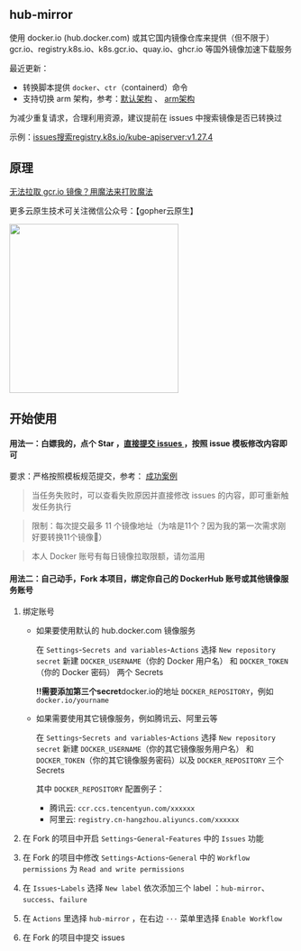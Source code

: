 ## hub-mirror

使用 docker.io (hub.docker.com) 或其它国内镜像仓库来提供（但不限于） gcr.io、registry.k8s.io、k8s.gcr.io、quay.io、ghcr.io
等国外镜像加速下载服务

最近更新：

- 转换脚本提供 `docker`、`ctr`（containerd）命令
- 支持切换 arm
  架构，参考：[默认架构](https://github.com/togettoyou/hub-mirror/issues/1827) 、 [arm架构](https://github.com/togettoyou/hub-mirror/issues/1828)

为减少重复请求，合理利用资源，建议提前在 issues 中搜索镜像是否已转换过

示例：[issues搜索registry.k8s.io/kube-apiserver:v1.27.4](https://github.com/togettoyou/hub-mirror/issues?q=registry.k8s.io%2Fkube-apiserver%3Av1.27.4)

## 原理

[无法拉取 gcr.io 镜像？用魔法来打败魔法](https://mp.weixin.qq.com/s/Vt0FRTx1PsoYFdLa0QZzWw)

更多云原生技术可关注微信公众号：【gopher云原生】

<img src="https://user-images.githubusercontent.com/55381228/221747734-13783ce6-1969-4c10-acd6-833f5046aa85.png" width="300px">

## 开始使用

#### 用法一：白嫖我的，点个 Star ，[直接提交 issues ](https://github.com/togettoyou/hub-mirror/issues/new/choose)，按照 issue 模板修改内容即可

要求：严格按照模板规范提交，参考： [成功案例](https://github.com/togettoyou/hub-mirror/issues/1829)

> 当任务失败时，可以查看失败原因并直接修改 issues 的内容，即可重新触发任务执行

> 限制：每次提交最多 11 个镜像地址（为啥是11个？因为我的第一次需求刚好要转换11个镜像🤣）

> 本人 Docker 账号有每日镜像拉取限额，请勿滥用

#### 用法二：自己动手，Fork 本项目，绑定你自己的 DockerHub 账号或其他镜像服务账号

1. 绑定账号

    - 如果要使用默认的 hub.docker.com 镜像服务

      在 `Settings`-`Secrets and variables`-`Actions` 选择 `New repository secret` 新建 `DOCKER_USERNAME`（你的 Docker
      用户名） 和 `DOCKER_TOKEN`（你的 Docker 密码） 两个 Secrets
      
      **!!需要添加第三个secret**docker.io的地址 `DOCKER_REPOSITORY`，例如`docker.io/yourname`

    - 如果需要使用其它镜像服务，例如腾讯云、阿里云等

      在 `Settings`-`Secrets and variables`-`Actions` 选择 `New repository secret` 新建 `DOCKER_USERNAME`（你的其它镜像服务用户名）
      和 `DOCKER_TOKEN`（你的其它镜像服务密码）以及 `DOCKER_REPOSITORY` 三个 Secrets

      其中 `DOCKER_REPOSITORY` 配置例子：

        - 腾讯云: `ccr.ccs.tencentyun.com/xxxxxx`
        - 阿里云: `registry.cn-hangzhou.aliyuncs.com/xxxxxx`

1. 在 Fork 的项目中开启 `Settings`-`General`-`Features` 中的 `Issues` 功能

2. 在 Fork 的项目中修改 `Settings`-`Actions`-`General` 中的 `Workflow permissions` 为 `Read and write permissions`

3. 在 `Issues`-`Labels` 选择 `New label` 依次添加三个 label ：`hub-mirror`、`success`、`failure`

4. 在 `Actions` 里选择 `hub-mirror` ，在右边 `···` 菜单里选择 `Enable Workflow`

5. 在 Fork 的项目中提交 issues
